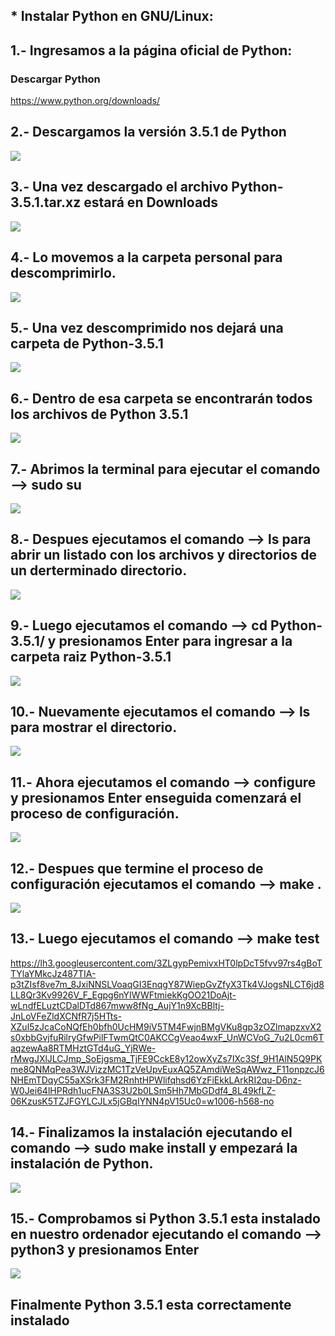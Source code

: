 ## * Instalar Python en GNU/Linux:
## 1.- Ingresamos a la página oficial de Python:
### Descargar Python
https://www.python.org/downloads/
## 2.- Descargamos la versión 3.5.1 de Python
![](https://lh3.googleusercontent.com/xn9VO565sonLui7fgMpYACsbtExRJe8mIUJRO4KFg5QLpg6Ld6PKt3ovZEyqO-BPrd1ILVOhP4cvI8j-cYxhmcq2m6KI_e6BlKAk-WuJ0KOsVACyuODQtHL6UFbQvEugnlavMaj0G03RS9qS5rLHncO4BwOgjatu1s4MCTuMwnzz4N5VPjx0ubLMfZrOMKZ1sfQBXK3zJOmRpiVsARMNaZ5OZBw-VHJK5CzHSnyBYUS_7xRw7ztO7n7DC1W_hsGdQKjOVQDDdfoW3Qr2vjO8twM8uoOzAZJLyrJtz4wF-AuBBHNqttorAx4WEbCPhf6kUZkz7ljZ6YSRAR_N9nhTR3ok_d2UMnm71AtSFqz5Ui1IWHbW7tPvD0_BaoVfeMfADKY6BM6EriCuvq_P0M6yFJityVZhgnOUhQiEkdfxfbOw3PC1L1m6TquIMHn_dFKKxxHlNu2sRJN6Q_KMnNPAbYkX1cwDkm2v88acFkicd8L-BuTp8c0ZZu5ZGtGAqrqWaofRV3PIyU__qlwyrSKGImHFDhNYcFzIraFTG9pT88iobZeW1cNvxvq53ZBkU74v7lc1zE8PrDHsLrJyLk1a3IVhig--tgyepnOzpdyODsCadzsMOWY_=w657-h370-no)
## 3.- Una vez descargado el archivo Python-3.5.1.tar.xz estará en Downloads
![](https://lh3.googleusercontent.com/yK5kF3j3iuPeokcyrWc4Tl0tJldh3IXGNTQoJovTwY9qDKrJNTODOgiMHwJy-DZ9WwR7SZ5gRnslaF-uSW7KhtbGIiS6aw2tbUIyOzLVr63Yvd2OPybjIdwuKdHBixj6PFnpQdsYgCYyFKD3uHYVSF3tvRnOFrEuy5i0YrGKc7aHV0Z3kf2a2OYXBlw6GOiH2Q_Q2Rx2TG72X2iCu6zJztQ1P7_vEUwFW9XMgXCg_guxhQ6P5A6WLp-HQZrKMl_fSndDZlhbu1awAj7Q6CqP-7YFCQeIS-fHR6syyugZxVsrq-AZ4NjaZ5ZOO1gN2mHHJWOH84PQI-Eum8yBBdIsrhMPVc0w9ec-tlX4YOG88FCGXzgUkvVwn_3ICotl1aV504bx5Zfo2G89v9vHlygnpLz4Qxchlq3BTW5Tq-ETFnHNTpTET7u97kMPYF5bgWnBVJypIQlM8ND_RyGvjqX2_6tmiUyvBaUYPiNbR-od1dwESfIb-LQ8C0zPiWYW3wVIpX9DnMj84JeWz6DOZrAPgXGlVRX0_YUez9WWVJMgJzmA73fbIbM71xjZX3RI74MQrMfjRgve-z42I0aM0ABXE_KJbz90J__S5G1tZ5SIK0DgUIFyqlvL=w1027-h577-no)
## 4.- Lo movemos a la carpeta personal para descomprimirlo.
![](https://lh3.googleusercontent.com/fxswo8d9BIGJ-zkViO4iJLdObyRrGDpQGpt4PpsvY3iWeP56NhdcK6Pa0ghz7BkrRTM8b-4iGYjTDtPoqMI9Nj81NtRJwSHccbkeNl4PGkvpPk3nT4RM63p3MoLe23ID8rXHExQCEPyYHcMKUrsKwf8g5-d_A2_0KeBX9z_WuY99WUbM612QdDQISudTY_citnKel76_VjwwhY27Eu6hFxD0FO8LedWUHokHG_pD27JR6YHX7QtdKaVVRbyX0Q-3GSWf1AB9uMTST8GHbF4KJL_McR59y2CCD6yh7v5GuMWZZJeamrxzCUuXok468EZgAB5X4xmtcNS-7L40DlSLzlCOHGJst6ZqR-PYRVqRjSzOXFe60WU-OrG2hN4YyNvjDMXvczgDdjiDDTdNoKcAipBfPBHc1KJTgOrpf7ZgVMkhR51parcPilgQs4cvIrX1_H2GmAP2dRKo6E61tZ3ssxxIGw1mlzYli2dyHK3KVzkB_iBc4VPunQJvoxW-56AvkuL9kB0aRhw-PAWyGySPuYSlM2Cq__hAPR9BTASQV7JaT9ULWPuH21e3VjIq-vF5Nfjl361kFoAqqgg8xXnxMet_Hc3WNzqWeEjU21xMpLeCxhchLoHy=w1027-h577-no)
## 5.- Una vez descomprimido nos dejará una carpeta de Python-3.5.1
![](https://lh3.googleusercontent.com/OaAbZBItxvxDMifpvVxjU1s7t6TkPJ4TQypanlG4579OsgsCfOf7CEur_H8Fk1cDnKlj-YpD3ipyKTJHOv708YThDWbPrEuv63DhHFYK-D6dFJtS6qHhKZWR1V9eKAEOiT-4a0NqYf_bn5JwwOFPVdRn5QCltQJTTmaaR7zQ3Du9aMjeKePbO2U_PRaZiLHphsVW8ibV8kZgO8RivLYbLRISCtam-D5qWo6h-P62Vipfzc751w4PVdvKqBBXgX-JjDDqsagdC3j_uJlvcuEob_slPa9LNocCgdB19bBCJplI3mFo3VjfXlnyjlTOd4uM-bXNa7Gox7e_fnDKe5Q1I8kVo6luRc6ig0pgPQlzstzUHBRCfmwLdhBhAgLo7Vjc49LJbjdcyr7BIh8gYcnRWQPXQE15hzhBnaHUPtfBoUriFsshkAaYYc7F0RhKvjG_1k9ekfQ9R3nP7r2aRZZ76YI7QbonsgcE7fOwJEmSt_9m_yrE2ExrPjI7woio9ZGPnncKYdSOWuRRiJ9p6amKWb1GYXTYEeUN5yg-iRieOEDK4eC1pn_pyXhlwhF8mE6UkemiGRfTVWjSyepiISy2uTgZvzRap77ueN555aM3iT-V5h0u0SMO=w1027-h576-no)
## 6.- Dentro de esa carpeta se encontrarán todos los archivos de Python 3.5.1
![](https://lh3.googleusercontent.com/Sc3xncpzIBSYfFjsb5-lTjIl2hGVqil6jF8qYSQzIH0cTSEjuun9wWGImsvX3rg22kkioE0ujjkeq-YRgsThQzOOL4-0ccmZGcYt9fzdWbW6fgoJ1eIiXYmSiUmp3yIOGFrW6sT5VVzP7XJqENzldb4BZwAHxPmA2gcFF-ZD323I-LJWGqiF-VlgkFk1e2GoCCJvFIfKauUzkhnYETCIfOnB7xVH2JrJYyNRBTBqLHRLxxIHIiE3lQnXo5mi4dGO6hgn2yyaoROweddwC0gQWbtGltePwGDAa5WFKBy29lnGEde4BkUqcPJPlODiptZ6h-HBbfZiqz4HNB5xR6pkzafDpV5dTvvbX9cTRofzfhTEDouZi580Ub1jUxRoOPB0S6c190SLDlL2n8E0F3jDamNQtf1YjdpR1euR-LNwtceYcj6DeXeR5iWKiZe09EsjmfMNZSNeHifgMIFatHW0DVAQQknS9lo-7VbO8eJmwthc5MxrW8qI70e8DHoLLrDKiID3WwwCPEZ2DdRSvB4OAcukUhNFL0g7L2ebZ9M8ELnW_7FdTevHdBL5Wj23wzKs0_9QDv7GVlPwsgjf0y8bmM0FwftkK08fk1jZOPsoadJOswllVaNv=w1027-h578-no)
## 7.- Abrimos la terminal para ejecutar el comando --> sudo su
![](https://lh3.googleusercontent.com/tfPJxtY9tdsgydkW1-xlFRKpVo_mI3q1xYDFIxrRUpA5t6XJx0T3b69i89I8Nv7yOBKwnLmw6Es0yEcxdRR-z-WBsXh04DBT07Oud62hvvKOZYDvU_ueQfJflUr3rJYcYzyFAzzGVwbGxXbxyTAytdnf866NRnHnPw6VRLPF2h0SQBfJMHSBqVlFR8cDBTVJmGu8IYHE5ACfHEmz1lMbi7q8mXFNf29Q6cBgljECu4Mn_3oaSAAsLJcnJrUV3AXmBWcjbIfa7O5KRpBi2Z_U8jFPk2fWrjr5hlXuzO-Pi2PBED96hs2GHUdDPrmthW-YCFqE3ND0-H5dEejJp4wTnzxIvU3_SNhOKPD3MRjfGrHoZyedC-JaeSYKNt7tb9R1epuqqjN3KVwK0A1waRIcfJCrkv9aCKb_cJuuRoXMB9l7pXjrME0dFvUcVLYFyWNy2V1Qx8Z9gNNtCRq_eclHdYNHQoZOINIANRbh3LaXLy89-FBxcpaj-A4YQHXU5Gxv5ct1Ey3TWM2lqq9vn5_Ovd92TWw-O67JHje4BQDJA0W31Fxin15hjEL0iTzYfgLEdNdYRPJoHcYfusCH7JSZb_JU5_4q9PcHwWhOlRXxcYAIxHhfEFuP=w1027-h578-no)
## 8.- Despues ejecutamos el comando --> ls para abrir un listado con los archivos y directorios de un derterminado directorio.
![](https://lh3.googleusercontent.com/HaP-XpTIVTfrTjGKHq8_vdnUqKDZfMvkASYfwwStzuD9b-8VFfaRayYx7XmfpgWN671mj1rY8uBG2lKGqLsV_PFoaOmmOrKe274s8FUh2ZVXzN04NHiNkQtB1L8WSvQBtQ5psqAM6H7j3t-52Gf3AWcTr1EuhprZpF-7Dd1Vihjgd6xHjONe0IbOvTH8xdJ-WKEFkNr1qQdTEQIswiAX74Q_-woxxjL1pGZJbpV-QycBej55QypabUQrHecRkEJeJJvNsFxTycwxfY9QMYRxx_2Ruz-5WLlwov5Mt1m_NKLXFh1TxN87-2UkKCEF-wXx9-vHDVmc8wdbNQNgqih8D-d4UCx3QkmX5MVznRjQ8aevChss_InCVrPOccHq-8mN2Aff29qVDmumqoBYW_oTlzD7GEOaF4_XSvrfXhXznIqpxDRzRjWOvEitPv75-6UgqIVVZkeje2ZdxEsnpHMKhMs5J3_yX1c2gF8QztOUYthRyINB95aGK-aqVFcG1s6l4HNkdk16qD7PN8BDNO-pQvS4CYOT08flynfSlABksM61Qi8WY9-vpm-Vlszse-IN3OokQninJOn4HIJwG9pNoQzKndN67MZJVzuDnfiS4HAI6EQRVzHq=w1006-h566-no)
## 9.- Luego ejecutamos el comando --> cd Python-3.5.1/ y presionamos Enter para ingresar a la carpeta raiz Python-3.5.1
![](https://lh3.googleusercontent.com/H5uL_DNSGg7ZHvXqV-WeoSpQ1zMsrWi-D0GuG-6WajESiOQ75vT0fsbq8C_9sMwfaYdf5Z7XXxSNdlpde9e11apEJY6B9xGpNDh7Slopf5St-gCBH-bYeDDIaMyDAUmQw7YRXVIKLV84R8Fjc3-KeZNzUq6azh2HtakrvXJAEanl0h30CIFFV9OpmduNjzjOwjlRTauFDp_k1c_CXnTsSubWAdg2VOKzcuqeieQTYHttQNBv7d4vrIHuFPpgfgg1JbX0IXk9FaQSLgdbDG0MaOM9iO5JRHXysOK8DiqXr2NNxFglqucm8I8U8bigIas_EkMjVXHbAC49MU-mcHpP4vHmItgDfUg7saM9kWU-n6LqZoaYiM-bQVvH2W562tWD9KPnnNo6MoPsaI5OrqETBYW1OJNWWxcejb20FX92H5KnB0VsnMSYUeAYh8g5wZz4RpqrIqRyWXBxa2Hddxj18K6s7L4TNaGmI2PKVXd-fHctgIkV3QWfiORkcJoFrRqxSgct6v2Ao43Whjq9rFifiuh6wTrtmbA6RqxzEQv5nqgQUmXgTEme7zoHJAblO3-lX2SErHzY2wx_fJ_cfwEcyd_Zja5U8IYE2mxvNDVQ7y-asjvEKQmG=w1006-h566-no)
## 10.- Nuevamente ejecutamos el comando --> ls para mostrar el directorio.
![](https://lh3.googleusercontent.com/jS4eDmm9azTYeWV_BDqnl2kkFIrn9tZceNrXWZm0xcdoUstQnACJk88kxsWNSyaQdRec4iXHR2SzMeUHSsN3sNUnz6B2DFAGVPLiZuO6Xrqwx2zTZemMwxWN-M0yww5RmLoChHhHOOsba8cPml9KkqHmbOmghnio9sc0m-W7Mj3H78h8nb0CMjhFk3NBe89XspkQV0Qmy8aO-uJwS3ukmubxx-4d9SdpETZBpMAiHj0P9im1v4xHFnKWPA7yMLZ3A9GaPCOlRBG29PTYEXxMnfLRjGWxt30pQaTn56zGBFP-_FykvEANpyFyy09595cUe03tfiXra67j6ZgEYmdK2WqQ9EZYxIkBgrHmaw8YmJ3I58wrK7YcoS20FCXMDqWT6tt4J53YacxHrtVB_rx5oRBcIR6j43ViTSCFfq52pkendTr0XgdEIQxMlW-uZTDjO3DSVhpyNxKGRA5UybsjVf8CuBmmLBePTVwdrSn1885alzwNjWZkUemJcQlM6ixSmHDwE9xVxsI_e--Q2gnZLqwb31lpe4Oq0MO-xeG_i6jQ3RcB2qVkzw82pR00_AWprjRqQjy1vGTKZks55i2fq9tX6h95mjpwYhURwlUxnVLnvSaMCcLl=w1027-h579-no)
## 11.- Ahora ejecutamos el comando --> configure y presionamos Enter enseguida comenzará el proceso de configuración.
![](https://lh3.googleusercontent.com/BKBN6i5GlxkPYsGzDdHRHDhrax2WDyMJLI0Vc6EqoN8qPBK1njSuShg5MCBB8aFPFC7YpC56DDi5tLbvCbAu4vRCOIp7QBXe6y0FBaejI9PdwKM-_Ae4Rdaz3KVlDd05SzIcFs5OSUO5NXjfXUGIGT3s1USG3JFP_WmOcjo6CjzV6KOAFFLRS94jEFPMSxrIs_fT4u4InKgBv76ykdd-YPjcnqw2kRYmC1iatSi0E5bN5rmZ3rEtL_zM4zpiMAyBp8T_aZQOYN16e8ndreCuEAfKvPcidVOxrh9TgVmHYRiSXr6SV83-MaKGcmI48dlSEojTGuOPK67OC9Zd8mXt5wVZgfeAEGqblfH6HtzVn-qERQ4K_n11zSTNmOvaxTyAsO3eqPjg57oM-wAw4Y2ZcVsLOfg5X0BOerAlSyBjDrL9m4sZ7YGd8q88FE2DogumL8YckAQ7jFNUwVmiUWrEVokP3nmxP-VgH0mRZwdytwOg3hWiF394hz0YS5iqDdAJ_9DHZUmxLo2pFuOEqppVu7G-c4VkYuQBvtYxRyI_UwdIu4vdiY8ReA8uWpyu8f1m4UlSVzc28BV2tVc6Ux-ofUMBUiajNxzRftOQO7Ftj3ntCn7nxz9J=w1006-h568-no)
## 12.- Despues  que termine el proceso de configuración ejecutamos el comando --> make .
![](https://lh3.googleusercontent.com/u1QXHnfMdswOFK7TIsWfAActPzbrYWuLR9HHtjT97GIvQ0pi7qW9eZMPrS3zpZng4ZZ5HPPUxBh5UTauSrMH_b938ykzK6tOxdRYO_t4KwBE-l-kughHbnELxWQyM2cM9sqtL3iBoPd-pvE24lkNpqxOk8ZlRtkPv2zdC0-DROTnp3DzGnDsHqf8aeveP2ppTr5xLc2VwZUwHDcoYIQtgoZ-DX0aimoAbhNMPzWCcRceIB_BAX7pX-5n-Xum_a7EOTC2vUUSbgICN82JFUhb4g8quemFnsPVbKru5eTKvZ8zIgbRs-L1Rc_ve9_XVuwwHbmnBiIMgKD9DqP-SWsMUaiCDwvhAZPQNgAx3q0L6EwnILZKHhkYkM8L27Vvq_TQ7MhnL3ir7c7WXPBBoUSj8H9yuUeuIp8zwudDtyo3vgNi_-UWFK928izlJkWWYMBQ2CBRWhW-fpkKlzSONQ7ZyiSv36YJRSzUnerC64pBj0cY100DMQN10FRwxQaY9gdAKwOEebFlENuZXk5i39MuKEjArXrZVFkrFBM5QlYtZrdahN725mCKN-c4Oh4Z4J1MuKige6v96vwhN0VIj2-z4jUG_OShaFd-iMOQbT-2DKGZKsBGvOXo=w1006-h566-no)
## 13.- Luego ejecutamos el comando --> make test
https://lh3.googleusercontent.com/3ZLgypPemivxHT0lpDcT5fvv97rs4gBoTTYlaYMkcJz487TIA-p3tZIsf8ve7m_8JxiNNSLVoaqGI3EnqgY87WiepGvZfyX3Tk4VJogsNLCT6jd8LL8Qr3Kv9926V_F_Egpg6nYIWWFtmiekKgOO21DoAjt-wLndfELuztCDalDTd867mww8fNg_AujY1n9XcBBltj-JnLoVFeZldXCNfR7j5HTts-XZul5zJcaCoNQfEh0bfh0UcHM9iV5TM4FwjnBMgVKu8gp3zOZlmapzxvX2s0xbbGvjfuRilryGfwPilFTwmQtC0AKCCgVeao4wxF_UnWCVoG_7u2L0cm6TaqzewAa8RTMHztGTd4uG_YjRWe-rMwgJXlJLCJmp_SoEjgsma_TjFE9CckE8y12owXyZs7IXc3Sf_9H1AlN5Q9PKme8QNMqPea3WJVizzMC1TzVeUpvEuxAQ5ZAmdiWeSqAWwz_F11onpzcJ6NHEmTDqyC55aXSrk3FM2RnhtHPWlifqhsd6YzFiEkkLArkRI2qu-D6nz-W0Jei64lHPRdh1ucFNA3S3U2b0LSm5Hh7MbGDdf4_8L49kfLZ-06KzusK5TZJFGYLCJLx5jGBqIYNN4pV15Uc0=w1006-h568-no
## 14.- Finalizamos la instalación ejecutando el comando --> sudo make install y empezará la instalación de Python.
![](https://lh3.googleusercontent.com/e2J08OK8PHsIQ7lNCYkWdQQcoOTIZzf64OLdfAAQhv3FVQTfDxdpj3PSiEg4ehC1Wd8pfwszrllMGpB8pBiTlwZ2vMGFbyFDIv1YkG6YQrFCiVa7PWPk0XghTMDiqGaqb-bc7c1KtAWudSqLOVpmjEX5ldEgmSa4KIh7eZHWzxe3Ai5QeyU-sEGQW15nbDE-FpjHUB2coRmUETQuIWCSGiLPlpPDkdDn44DgJThOa6XTkmlmn7xbU2WmHNjJ7GgyeUmfbeOMh5QurWzvwEA6Fq7pL7nqHvq-4AxtgMXM2wF2eqQ4LZAYSZ4Nbplshtg_cstv0YNaU_dj3X0eijZALGZ5W9BPDbL5sNmWpeO3bvI6ngvDl_MFtgqUsTwAmxDUKPfdWIB3C3HVaeWbr19HcWXyJD7OaCd7ET8owgA8vvu3TchqBE2Xi_UUDawE3sPIA2Dg-jSKLBOzuDH_g1UyOpGeqI7USAiu9jEGkj1PihXDaIWxPbHYhA7zkRGiCdtpKNuUL8uJTuj6VtRcdSE-XGoun1jBndlUkkcNmuzE8CWeOksb1fB5JaUwCun0m8FU_q6buLzUgMvAILZCfNglZWTYi-7YVR8kSzNaaK-vUq5uJHk2PG_R=w1006-h563-no)
## 15.- Comprobamos si Python 3.5.1 esta instalado en nuestro ordenador ejecutando el comando --> python3 y presionamos Enter
![](https://lh3.googleusercontent.com/62AMNovqpCSZtpYJLHIcDzjO6EVOO7TSfOxRh2YznYFTP5khp_5G85EUHCCRwjPAt6DRuxKHZkIURDWUJCooH5-faQ9SmfB4P5vQNb-cOgqVtUFRSarTW0Ect-d-7WZ8dscW4rtfZeaqw33XS9mohLK8azP0WGQQGYDdA2WjvGXUCu3408KVZb3Dc3dcNNlysPDnW8GR1DeASzdmFTLaAbcEoHVYKS0NqIvi6JHTjAGG22BcbnS30mhKfJNy49vPvI941LXVRWkkrcBfxxerAa4D96Yd8wvbi-Epatp-d-B_r4eZFx-0xS3CFgvpbVZTFMbrZP1qBIMIBtwCwSnCDxHmCrEK-lnc3tlDXUKB1HaAHFO5MaJrHuuU5m4g1hej5K-d-KzSg3OTadZP_8nx-uNkHMTsBJhtOv3jSWjjnvBdDM5h6hHciXaMxrITy_G923ZcwMGtw5WSNSbhRfD7qZGCHMkJmrmtKNeV9q3sWux7mov2LXqBzSeZIpWmQGw4UbOUKDDLBDpIayanQwiD31eMzpvqKPE8t3nDd6RFc1RsMB3PZqG1mtP9rIFCm7EL_-Uqin5vRciyI3saGANgkHq6wFg5JgZYYBOZVxvIAOoyYvZp5EY4=w1006-h565-no)
## Finalmente Python 3.5.1 esta correctamente instalado